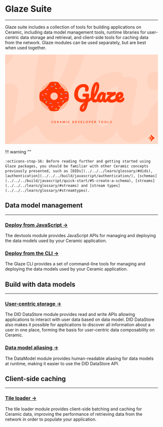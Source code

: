 # **Glaze Suite**

---

Glaze suite includes a collection of tools for building applications on Ceramic, including data model management tools, runtime libraries for user-centric data storage and retrieval, and client-side tools for caching data from the network. Glaze modules can be used separately, but are best when used together.

![](../../images/glaze.png)

!!! warning ""

    :octicons-stop-16: Before reading further and getting started using Glaze packages, you should be familiar with other Ceramic concepts previously presented, such as [DIDs](../../../learn/glossary/#dids), [authentication](../../../build/javascript/authentication/), [schemas](../../../build/javascript/quick-start/#5-create-a-schema), [streams](../../../learn/glossary/#streams) and [stream types](../../../learn/glossary/#streamtypes).


## **Data model management**

---

### [**Deploy from JavaScript →**]()

The devtools module provides JavaScript APIs for managing and deploying the data models used by your Ceramic application. 

### [**Deploy from the CLI →**]()

The Glaze CLI provides a set of command-line tools for managing and deploying the data models used by your Ceramic application.

## **Build with data models**

---

### [**User-centric storage →**]()

The DID DataStore module provides read and write APIs allowing applications to interact with user data based on data model. DID DataStore also makes it possible for applications to discover all information about a user in one place, forming the basis for user-centric data composability on Ceramic.

### [**Data model aliasing →**]()

The DataModel module provides human-readable aliasing for data models at runtime, making it easier to use the DID DataStore API.

## **Client-side caching**

---

### [**Tile loader →**]()

The tile loader module provides client-side batching and caching for Ceramic data, improving the performance of retrieving data from the network in order to populate your application.

